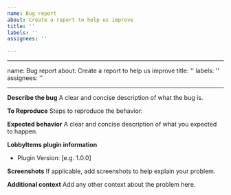 ```yaml
---
name: Bug report
about: Create a report to help us improve
title: ''
labels: ''
assignees: ''

---
```


---
name: Bug report
about: Create a report to help us improve
title: ''
labels: ''
assignees: ''

---

**Describe the bug**
A clear and concise description of what the bug is.

**To Reproduce**
Steps to reproduce the behavior:


**Expected behavior**
A clear and concise description of what you expected to happen.

**LobbyItems plugin information**

- Plugin Version: [e.g. 1.0.0]


**Screenshots**
If applicable, add screenshots to help explain your problem.


**Additional context**
Add any other context about the problem here.
